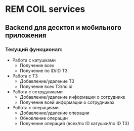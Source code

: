 # REM COIL services

## Backend для десктоп и мобильного приложения

### Текущий функционал:

* Работа с катушками
  * Получение всех
  * Получение по ID/ID ТЗ
* Работа с ТЗ
  * Добавление/удаление ТЗ
  * Получение всех ТЗ/по id
* Работа c сотрудниками
  * Добавление/удаление информации о сотруднике
  * Получение всей информации о сотрудниках
* Робота с операциями
  * Добавление/удаление операции
  * Обновление операции
  * Получение операций (всех/по ID катушки/по ID ТЗ)
